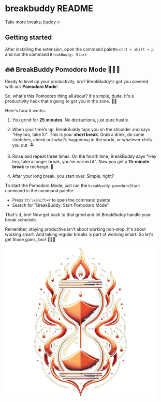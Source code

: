 # breakbuddy README

Take more breaks, buddy 🔥


## Getting started

After installing the extension, open the command palette `ctrl + shift + p` and run the command `BreakBuddy: Start `

## 🔥🔥 BreakBuddy Pomodoro Mode 🍅🔥🔥

Ready to level up your productivity, bro? BreakBuddy's got you covered with our **Pomodoro Mode**! 

So, what's this Pomodoro thing all about? It's simple, dude. It's a productivity hack that's going to get you in the zone. 🧠💡 

Here's how it works:

1. You grind for **25 minutes**. No distractions, just pure hustle. 

2. When your time's up, BreakBuddy taps you on the shoulder and says "Hey bro, take 5!". This is your **short break**. Grab a drink, do some stretches, check out what's happening in the world, or whatever chills you out. 🏝️

3. Rinse and repeat three times. On the fourth time, BreakBuddy says "Hey bro, take a longer break, you've earned it". Now you get a **15-minute break** to recharge. 🚀

4. After your long break, you start over. Simple, right?

To start the Pomodoro Mode, just run the `breakbuddy.pomodoroStart` command in the command palette. 

- Press `Ctrl+Shift+P` to open the command palette
- Search for "BreakBuddy: Start Pomodoro Mode"

That's it, bro! Now get back to that grind and let BreakBuddy handle your break schedule.

Remember, staying productive isn't about working non-stop. It's about working smart. And taking regular breaks is part of working smart. So let's get those gains, bro! 💪💪💪

![Breakbuddy logo](images/breakbuddyLogoTransparentSmaller.png)

